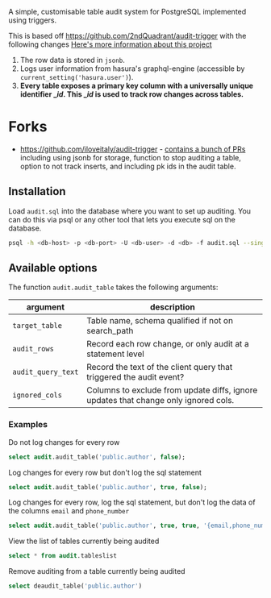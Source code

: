 A simple, customisable table audit system for PostgreSQL implemented using triggers.

This is based off https://github.com/2ndQuadrant/audit-trigger with the following changes
[Here's more information about this project](http://wiki.postgresql.org/wiki/Audit_trigger_91plus)

1. The row data is stored in `jsonb`.
2. Logs user information from hasura's graphql-engine (accessible by `current_setting('hasura.user')`).
3. **Every table exposes a primary key column with a universally unique identifier __id_. This __id_ is used to track row changes across tables.**


# Forks

* https://github.com/iloveitaly/audit-trigger - [contains a bunch of PRs](https://github.com/2ndQuadrant/audit-trigger/pull/48) including using jsonb for storage, function to stop auditing a table, option to not track inserts, and including pk ids in the audit table.

## Installation

Load `audit.sql` into the database where you want to set up auditing. You can do this via psql or any other tool that lets you execute sql on the database.

```bash
psql -h <db-host> -p <db-port> -U <db-user> -d <db> -f audit.sql --single-transaction
```

## Available options

The function `audit.audit_table` takes the following arguments:

| argument | description |
| --- | --- |
| `target_table`    | Table name, schema qualified if not on search_path |
| `audit_rows`      | Record each row change, or only audit at a statement level |
| `audit_query_text` | Record the text of the client query that triggered the audit event? |
| `ignored_cols`  | Columns to exclude from update diffs, ignore updates that change only ignored cols. |

### Examples

Do not log changes for every row

```sql
select audit.audit_table('public.author', false);
```

Log changes for every row but don't log the sql statement

```sql
select audit.audit_table('public.author', true, false);
```

Log changes for every row, log the sql statement, but don't log the data of the columns `email` and `phone_number`

```sql
select audit.audit_table('public.author', true, true, '{email,phone_number}');
```

View the list of tables currently being audited

```sql
select * from audit.tableslist
```

Remove auditing from a table currently being audited

```sql
select deaudit_table('public.author')
```
